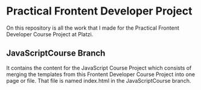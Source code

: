 # Practical Frontent Developer Project

On this repository is all the work that I made for the Practical Frontent Developer Course Project at Platzi. 

## JavaScriptCourse Branch

It contains the content for the JavaScript Course Project which consists of merging the templates from this Frontent Developer Course Project into one page or file. That file is named index.html in the JavaScriptCourse branch.
